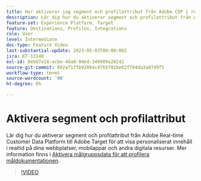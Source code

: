 ```yaml
---
title: Hur aktiverar jag segment och profilattribut från Adobe CDP i realtid till Adobe Target?
description: Lär dig hur du aktiverar segment och profilattribut från Adobe Real-time Customer Data Platform till Adobe Target för att visa personaliserat innehåll i realtid på dina webbplatser, mobilappar och andra digitala resurser.
feature-set: Experience Platform, Target
feature: Destinations, Profiles, Integrations
role: User
level: Intermediate
doc-type: Feature Video
last-substantial-update: 2023-05-03T00:00:00Z
jira: KT-13140
exl-id: 0eb07a18-ecbe-46a0-9ded-349989a20242
source-git-commit: 802a71ffb92864c4765f81be02ff84da3a87d9f5
workflow-type: tm+mt
source-wordcount: '96'
ht-degree: 0%

---
```


# Aktivera segment och profilattribut

Lär dig hur du aktiverar segment och profilattribut från Adobe Real-time Customer Data Platform till Adobe Target för att visa personaliserat innehåll i realtid på dina webbplatser, mobilappar och andra digitala resurser. Mer information finns i [Aktivera målgruppsdata för att profilera måldokumentationen](https://experienceleague.adobe.com/docs/experience-platform/destinations/ui/activate/activate-profile-request-destinations.html?lang=sv-SE).

>[!VIDEO](https://video.tv.adobe.com/v/3447359/?learn=on&captions=swe)
